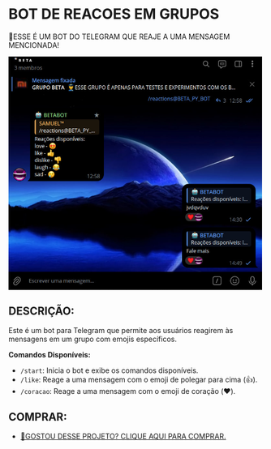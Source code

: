 # BOT DE REACOES EM GRUPOS
🔐ESSE É UM BOT DO TELEGRAM QUE REAJE A UMA MENSAGEM MENCIONADA!

<img src="FOTO.jpg" align="center" width="500"> <br>

## DESCRIÇÃO:
Este é um bot para Telegram que permite aos usuários reagirem às mensagens em um grupo com emojis específicos. 

**Comandos Disponíveis:**
   - `/start`: Inicia o bot e exibe os comandos disponíveis.
   - `/like`: Reage a uma mensagem com o emoji de polegar para cima (👍).
   - `/coracao`: Reage a uma mensagem com o emoji de coração (❤️).

## COMPRAR:
- [🤑GOSTOU DESSE PROJETO? CLIQUE AQUI PARA COMPRAR.](https://github.com/VILHALVA/VILHALVA/blob/main/FREELANCER/README.md)